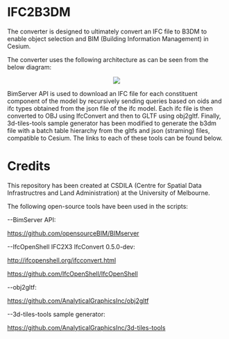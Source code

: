 # IFC2B3DM

The converter is designed to ultimately convert an IFC file to B3DM to enable object selection and BIM (Building Information Management) in Cesium.

The converter uses the following architecture as can be seen from the below diagram:

<p align="center"><img src="figures/architecture.png"/></p>

BimServer API is used to download an IFC file for each constituent component of the model by recursively sending queries based on oids and ifc types obtained from the json file of the ifc model.
Each ifc file is then converted to OBJ using IfcConvert and then to GLTF using obj2gltf. Finally, 3d-tiles-tools sample generator has been modified to generate the
b3dm file with a batch table hierarchy from the gltfs and json (straming) files, compatible to Cesium. The links to each of these tools can be found below.

# Credits

This repository has been created at CSDILA (Centre for Spatial Data Infrastructres and Land Administration) at the University of Melbourne.

The following open-source tools have been used in the scripts:

--BimServer API: 

https://github.com/opensourceBIM/BIMserver

--IfcOpenShell IFC2X3 IfcConvert 0.5.0-dev: 

http://ifcopenshell.org/ifcconvert.html

https://github.com/IfcOpenShell/IfcOpenShell
                                            
--obj2gltf: 

https://github.com/AnalyticalGraphicsInc/obj2gltf

--3d-tiles-tools sample generator: 

https://github.com/AnalyticalGraphicsInc/3d-tiles-tools

